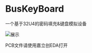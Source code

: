 # BusKeyBoard
一个基于32U4的密码填充&amp;键盘模拟设备

![展示](https://user-images.githubusercontent.com/36349492/230056665-71579488-df65-4be8-b761-99d76b7876e7.jpg)


PCB文件请使用嘉立创EDA打开
